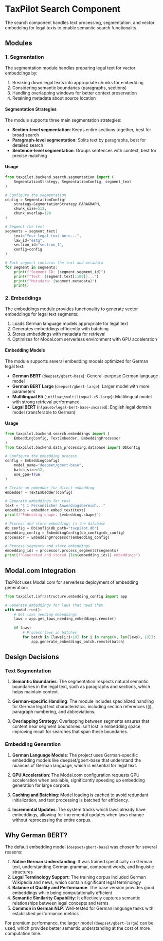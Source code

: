 # TaxPilot Search Component

The search component handles text processing, segmentation, and vector embedding for legal texts to enable semantic search functionality.

## Modules

### 1. Segmentation

The segmentation module handles preparing legal text for vector embeddings by:

1. Breaking down legal texts into appropriate chunks for embedding
2. Considering semantic boundaries (paragraphs, sections)
3. Handling overlapping windows for better context preservation
4. Retaining metadata about source location

#### Segmentation Strategies

The module supports three main segmentation strategies:

- **Section-level segmentation**: Keeps entire sections together, best for broad search
- **Paragraph-level segmentation**: Splits text by paragraphs, best for detailed search
- **Sentence-level segmentation**: Groups sentences with context, best for precise matching

#### Usage

```python
from taxpilot.backend.search.segmentation import (
    SegmentationStrategy, SegmentationConfig, segment_text
)

# Configure the segmentation
config = SegmentationConfig(
    strategy=SegmentationStrategy.PARAGRAPH,
    chunk_size=512,
    chunk_overlap=128
)

# Segment the text
segments = segment_text(
    text="Your legal text here...",
    law_id="estg",
    section_id="section_1",
    config=config
)

# Each segment contains the text and metadata
for segment in segments:
    print(f"Segment ID: {segment.segment_id}")
    print(f"Text: {segment.text[:100]}...")
    print(f"Metadata: {segment.metadata}")
    print()
```

### 2. Embeddings

The embeddings module provides functionality to generate vector embeddings for legal text segments:

1. Loads German language models appropriate for legal text
2. Generates embeddings efficiently with batching
3. Stores embeddings with metadata for retrieval
4. Optimizes for Modal.com serverless environment with GPU acceleration

#### Embedding Models

The module supports several embedding models optimized for German legal text:

- **German BERT** (`deepset/gbert-base`): General-purpose German language model
- **German BERT Large** (`deepset/gbert-large`): Larger model with more parameters
- **Multilingual E5** (`intfloat/multilingual-e5-large`): Multilingual model with strong retrieval performance
- **Legal BERT** (`nlpaueb/legal-bert-base-uncased`): English legal domain model (transferable to German)

#### Usage

```python
from taxpilot.backend.search.embeddings import (
    EmbeddingConfig, TextEmbedder, EmbeddingProcessor
)
from taxpilot.backend.data_processing.database import DbConfig

# Configure the embedding process
config = EmbeddingConfig(
    model_name="deepset/gbert-base",
    batch_size=32,
    use_gpu=True
)

# Create an embedder for direct embedding
embedder = TextEmbedder(config)

# Generate embeddings for text
text = "§ 1 Persönlicher Anwendungsbereich..."
embedding = embedder.embed_text(text)
print(f"Embedding shape: {embedding.shape}")

# Process and store embeddings in the database
db_config = DbConfig(db_path="taxpilot.db")
embedding_config = EmbeddingConfig(db_config=db_config)
processor = EmbeddingProcessor(embedding_config)

# Process segments and store embeddings
embedding_ids = processor.process_segments(segments)
print(f"Generated and stored {len(embedding_ids)} embeddings")
```

## Modal.com Integration

TaxPilot uses Modal.com for serverless deployment of embedding generation:

```python
from taxpilot.infrastructure.embedding_config import app

# Generate embeddings for laws that need them
with modal.run():
    # Get laws needing embeddings
    laws = app.get_laws_needing_embeddings.remote()
    
    if laws:
        # Process laws in batches
        for batch in [laws[i:i+10] for i in range(0, len(laws), 10)]:
            app.generate_embeddings_batch.remote(batch)
```

## Design Decisions

### Text Segmentation

1. **Semantic Boundaries**: The segmentation respects natural semantic boundaries in the legal text, such as paragraphs and sections, which helps maintain context.

2. **German-specific Handling**: The module includes specialized handling for German legal text characteristics, including section references (§), paragraph numbering, and abbreviations.

3. **Overlapping Strategy**: Overlapping between segments ensures that content near segment boundaries isn't lost in embedding space, improving recall for searches that span these boundaries.

### Embedding Generation

1. **German Language Models**: The project uses German-specific embedding models like deepset/gbert-base that understand the nuances of German language, which is essential for legal text.

2. **GPU Acceleration**: The Modal.com configuration requests GPU acceleration when available, significantly speeding up embedding generation for large corpora.

3. **Caching and Batching**: Model loading is cached to avoid redundant initialization, and text processing is batched for efficiency.

4. **Incremental Updates**: The system tracks which laws already have embeddings, allowing for incremental updates when laws change without reprocessing the entire corpus.

## Why German BERT?

The default embedding model (`deepset/gbert-base`) was chosen for several reasons:

1. **Native German Understanding**: It was trained specifically on German text, understanding German grammar, compound words, and linguistic structures
2. **Legal Terminology Support**: The training corpus included German Wikipedia and news, which contain significant legal terminology
3. **Balance of Quality and Performance**: The base version provides good embeddings while being computationally efficient
4. **Semantic Similarity Capability**: It effectively captures semantic relationships between legal concepts and terms
5. **Common in German NLP**: Well-tested for German language tasks with established performance metrics

For premium performance, the larger model (`deepset/gbert-large`) can be used, which provides better semantic understanding at the cost of more computation time.
